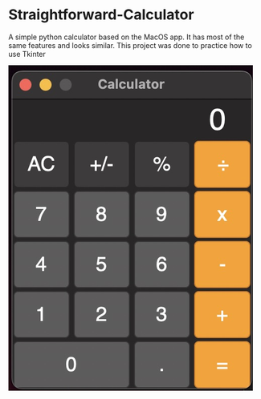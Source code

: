# Straightforward-Calculator
A simple python calculator based on the MacOS app.
 It has most of the same features and looks similar.
 This project was done to practice how to use Tkinter

![Alt text](/images/calc.jpeg?raw=true "Optional Title")
